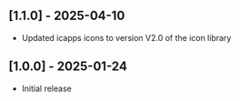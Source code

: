 ## [1.1.0] - 2025-04-10

* Updated icapps icons to version V2.0 of the icon library

## [1.0.0] - 2025-01-24

* Initial release
